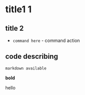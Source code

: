 # title1 1

## title 2

* `command here` - command action

## code describing

    markdown available

**bold**

hello

